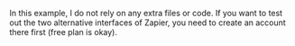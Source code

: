 In this example, I do not rely on any extra files or code. If you want to test out the two alternative interfaces of Zapier, you need to create an account there first (free plan is okay).